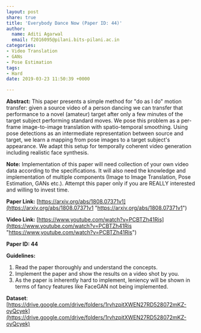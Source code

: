 ```yaml
---
layout: post
share: true
title: 'Everybody Dance Now (Paper ID: 44)'
author:
  name: Aditi Agarwal
  email: f2016095@pilani.bits-pilani.ac.in
categories:
- Video Translation
- GANs
- Pose Estimation
tags:
- Hard
date: 2019-03-23 11:50:39 +0000

---
```

**Abstract:** This paper presents a simple method for "do as I do" motion transfer: given a source video of a person dancing we can transfer that performance to a novel (amateur) target after only a few minutes of the target subject performing standard moves. We pose this problem as a per-frame image-to-image translation with spatio-temporal smoothing. Using pose detections as an intermediate representation between source and target, we learn a mapping from pose images to a target subject's appearance. We adapt this setup for temporally coherent video generation including realistic face synthesis.

**Note:** Implementation of this paper will need collection of your own video data according to the specifications. It will also need the knowledge and implementation of multiple components (Image to Image Translation, Pose Estimation, GANs etc.). Attempt this paper only if you are REALLY interested and willing to invest time.

**Paper Link:** [https://arxiv.org/abs/1808.07371v1](https://arxiv.org/abs/1808.07371v1 "https://arxiv.org/abs/1808.07371v1")

**Video Link:** [https://www.youtube.com/watch?v=PCBTZh41Ris](https://www.youtube.com/watch?v=PCBTZh41Ris "https://www.youtube.com/watch?v=PCBTZh41Ris")

**Paper ID: 44**

**Guidelines:**

1. Read the paper thoroughly and understand the concepts.
2. Implement the paper and show the results on a video shot by you.
3. As the paper is inherently hard to implement, leniency will be shown in terms of fancy features like FaceGAN not being implemented.

**Dataset**:[https://drive.google.com/drive/folders/1rvhzpitXWEN27RD528072mKZ-oyQcyek](https://drive.google.com/drive/folders/1rvhzpitXWEN27RD528072mKZ-oyQcyek)
